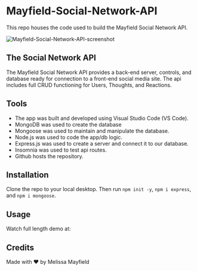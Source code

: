 # Mayfield-Social-Network-API

This repo houses the code used to build the Mayfield Social Network API.

![Mayfield-Social-Network-API-screenshot](./assets/images/mayfield-tech-blog-screenshot.png)

## The Social Network API

The Mayfield Social Network API provides a back-end server, controls, and database ready for connection to a front-end social media site. The api includes full CRUD functioning for Users, Thoughts, and Reactions.

## Tools

* The app was built and developed using Visual Studio Code (VS Code). 
* MongoDB was used to create the database
* Mongoose was used to maintain and manipulate the database. 
* Node.js was used to code the app/db logic.
* Express.js was used to create a server and connect it to our database.
* Insomnia was used to test api routes.
* Github hosts the repository.

## Installation

Clone the repo to your local desktop. Then run `npm init -y`, `npm i express`, and `npm i mongoose`.

## Usage
Watch full length demo at:

## Credits

Made with ❤️ by Melissa Mayfield
